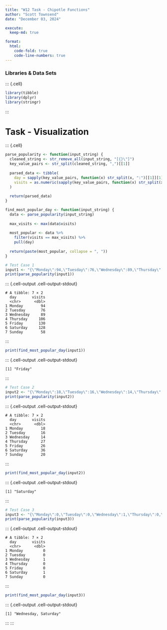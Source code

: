 ```yaml
---
title: "W12 Task - Chipotle Functions"
author: "Scott Townsend"
date: "December 03, 2024"

execute:
  keep-md: true

format:
  html:
    code-fold: true
    code-line-numbers: true
---
```




### Libraries & Data Sets


::: {.cell}

```{.r .cell-code}
library(tibble)
library(dplyr)
library(stringr)
```
:::


# Task - Visualization


::: {.cell}

```{.r .cell-code}
parse_popularity <- function(input_string) {
  cleaned_string <- str_remove_all(input_string, "[{}\"]")
  key_value_pairs <- str_split(cleaned_string, ",")[[1]]
  
  parsed_data <- tibble(
    day = sapply(key_value_pairs, function(x) str_split(x, ":")[[1]][1]),
    visits = as.numeric(sapply(key_value_pairs, function(x) str_split(x, ":")[[1]][2]))
  )
  
  return(parsed_data)
}

find_most_popular_day <- function(input_string) {
  data <- parse_popularity(input_string)
  
  max_visits <- max(data$visits)
  
  most_popular <- data %>%
    filter(visits == max_visits) %>%
    pull(day)
  
  return(paste(most_popular, collapse = ", "))
}

# Test Case 1
input1 <- "{\"Monday\":94,\"Tuesday\":76,\"Wednesday\":89,\"Thursday\":106,\"Friday\":130,\"Saturday\":128,\"Sunday\":58}"
print(parse_popularity(input1))
```

::: {.cell-output .cell-output-stdout}

```
# A tibble: 7 × 2
  day       visits
  <chr>      <dbl>
1 Monday        94
2 Tuesday       76
3 Wednesday     89
4 Thursday     106
5 Friday       130
6 Saturday     128
7 Sunday        58
```


:::

```{.r .cell-code}
print(find_most_popular_day(input1))
```

::: {.cell-output .cell-output-stdout}

```
[1] "Friday"
```


:::

```{.r .cell-code}
# Test Case 2
input2 <- "{\"Monday\":18,\"Tuesday\":16,\"Wednesday\":14,\"Thursday\":27,\"Friday\":26,\"Saturday\":36,\"Sunday\":20}"
print(parse_popularity(input2))
```

::: {.cell-output .cell-output-stdout}

```
# A tibble: 7 × 2
  day       visits
  <chr>      <dbl>
1 Monday        18
2 Tuesday       16
3 Wednesday     14
4 Thursday      27
5 Friday        26
6 Saturday      36
7 Sunday        20
```


:::

```{.r .cell-code}
print(find_most_popular_day(input2))
```

::: {.cell-output .cell-output-stdout}

```
[1] "Saturday"
```


:::

```{.r .cell-code}
# Test Case 3
input3 <- "{\"Monday\":0,\"Tuesday\":0,\"Wednesday\":1,\"Thursday\":0,\"Friday\":0,\"Saturday\":1,\"Sunday\":0}"
print(parse_popularity(input3))
```

::: {.cell-output .cell-output-stdout}

```
# A tibble: 7 × 2
  day       visits
  <chr>      <dbl>
1 Monday         0
2 Tuesday        0
3 Wednesday      1
4 Thursday       0
5 Friday         0
6 Saturday       1
7 Sunday         0
```


:::

```{.r .cell-code}
print(find_most_popular_day(input3))
```

::: {.cell-output .cell-output-stdout}

```
[1] "Wednesday, Saturday"
```


:::
:::